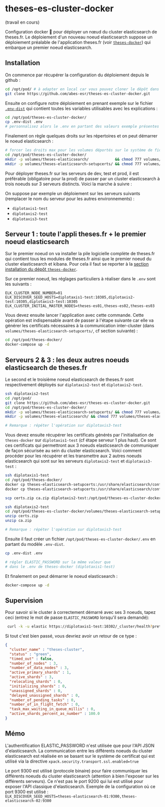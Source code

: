 # theses-es-cluster-docker

(travail en cours)

Configuration docker 🐳 pour déployer un nœud du cluster elasticsearch de theses.fr. Le déploiement d'un nouveau noeud elasticsearch suppose un déploiement préalable de l'application theses.fr (voir [``theses-docker``](https://github.com/abes-esr/theses-docker)) qui embarque un premier noeud elasticsearch.

## Installation

On commence par récupérer la configuration du déploiement depuis le github :
```bash
cd /opt/pod/ # à adapter en local car vous pouvez cloner le dépôt dans votre homedir
git clone https://github.com/abes-esr/theses-es-cluster-docker.git
```

Ensuite on configure notre déploiement en prenant exemple sur le fichier [``.env-dist``](./.env-dist) qui contient toutes les variables utilisables avec les explications :
```bash
cd /opt/pod/theses-es-cluster-docker/
cp .env-dist .env
# personnalisez alors le .env en partant des valeurs exemple présentes dans le .env-dist
```

Finalement on règle quelques droits sur les répertoires et on peut démarrer le noeud elasticsearch :
```bash
# forcer les droits max pour les volumes déportés sur le système de fichier local
cd /opt/pod/theses-es-cluster-docker/
mkdir -p volumes/theses-elasticsearch/            && chmod 777 volumes/theses-elasticsearch/
mkdir -p volumes/theses-elasticsearch-setupcerts/ && chmod 777 volumes/theses-elasticsearch-setupcerts/
```

Pour déployer theses.fr sur les serveurs de dev, test et prod, il est préférable (obligatoire pour la prod) de passer par un cluster elasticsearch à trois noeuds sur 3 serveurs distincts. Voici la marche à suivre :

On suppose par exemple un déploiement sur les serveurs suivants (remplacer le nom du serveur pour les autres environnements) :
- ``diplotaxis1-test``
- ``diplotaxis2-test``
- ``diplotaxis3-test``

## Serveur 1 : toute l'appli theses.fr + le premier noeud elasticsearch

Sur le premier noeud on va installer la pile logicielle complète de theses.fr qui contient tous les modules de theses.fr ainsi que le premier noeud du cluster elasticsearch et kibana. Pour cela il faut se reporter à la [section installation du dépôt ``theses-docker``](README.md#installation).

Sur ce premier noeud, les réglages particuliers à réaliser dans le ``.env`` sont les suivants :
```env
ELK_CLUSTER_NODE_NUMBER=01
ELK_DISCOVER_SEED_HOSTS=diplotaxis1-test:10305,diplotaxis2-test:10305,diplotaxis3-test:10305
ELK_CLUSTER_INITIAL_MASTER_NODES=theses-es01,theses-es02,theses-es03
```

Vous devez ensuite lancer l'application avec cette commande. Cette opération est indispensable avant de passer à l'étape suivante car elle va générer les certificats nécessaires à la communication inter-cluster (dans ``volumes/theses-elasticsearch-setupcerts/``, cf section suivante) :
```bash
cd /opt/pod/theses-docker/
docker-compose up -d
```

## Serveurs 2 & 3 : les deux autres noeuds elasticsearch de theses.fr

Le second et le troisième noeud elasticsearch de theses.fr sont respectivement déployés sur ``diplotaxis2-test`` et ``diplotaxis2-test``.

```bash
ssh diplotaxis2-test
cd /opt/pod/
git clone https://github.com/abes-esr/theses-es-cluster-docker.git
cd /opt/pod/theses-es-cluster-docker/
mkdir -p volumes/theses-elasticsearch-setupcerts/ && chmod 777 volumes/theses-elasticsearch-setupcerts/
mkdir -p volumes/theses-elasticsearch/ && chmod 777 volumes/theses-elasticsearch/

# Remarque : répéter l'opération sur diplotaxis3-test
```

Vous devez ensuite récupérer les certificats générés par l'initialisation de ``theses-docker`` sur ``diplotaxis1-test`` (cf étape serveur 1 plus haut). Ce sont ces certificats qui permettront aux 3 noeuds elasticsearch de communiquer de façon sécurisée au sein du cluster elasticsearch. Voici comment procéder pour les récupérer et les transmettre aux 2 autres noeuds elasticsearch qui sont sur les serveurs ``diplotaxis2-test`` et ``diplotaxis3-test`` :
```bash
ssh diplotaxis1-test
cd /opt/pod/theses-docker/
docker cp theses-elasticsearch-setupcerts:/usr/share/elasticsearch/config/certs/ca.zip .
docker cp theses-elasticsearch-setupcerts:/usr/share/elasticsearch/config/certs/certs.zip .

scp certs.zip ca.zip diplotaxis2-test:/opt/pod/theses-es-cluster-docker/volumes/theses-elasticsearch-setupcerts/

ssh diplotaxis2-test
cd /opt/pod/theses-es-cluster-docker/volumes/theses-elasticsearch-setupcerts/
unzip certs.zip
unzip ca.zip

# Remarque : répéter l'opération sur diplotaxis3-test
```

Ensuite il faut créer un fichier ``/opt/pod/theses-es-cluster-docker/.env`` en partant du modèle ``.env-dist``.
```bash
cp .env-dist .env

# régler ELASTIC_PASSWORD sur la même valeur que
# dans le .env de theses-docker (diplotaxis1-test)
```

Et finalement on peut démarrer le noeud elasticsearch :
```bash
docker-compose up -d
```

## Supervision

Pour savoir si le cluster à correctement démarré avec ses 3 noeuds, tapez ceci (entrez le mot de passe ``ELASTIC_PASSWORD`` lorsqu'il sera demandé):
```bash
 curl -k -u elastic https://diplotaxis1-test:10302/_cluster/health?pretty
```

Si tout c'est bien passé, vous devriez avoir un retour de ce type :
```json
{
  "cluster_name" : "theses-cluster",
  "status" : "green",
  "timed_out" : false,
  "number_of_nodes" : 3,
  "number_of_data_nodes" : 3,
  "active_primary_shards" : 1,
  "active_shards" : 3,
  "relocating_shards" : 0,
  "initializing_shards" : 0,
  "unassigned_shards" : 0,
  "delayed_unassigned_shards" : 0,
  "number_of_pending_tasks" : 0,
  "number_of_in_flight_fetch" : 0,
  "task_max_waiting_in_queue_millis" : 0,
  "active_shards_percent_as_number" : 100.0
}
```

## Mémo

L'authentification ELASTIC_PASSWORD n'est utilisée que pour l'API JSON d'elasticsearch. La communication entre les différents noeuds du cluster elasticsearch est réalisée en se basant sur le système de certificat qui est utilisé via la directive ``xpack.security.transport.ssl.enabled=true``

Le port 9300 est utilisé (protocole binaire) pour faire communiquer les différents noeuds du cluster elasticsearch (attention à bien l'exposer sur les différents serveurs). Ce n'est pas le port 9200 qui lui est utilisé pour exposer l'API classique d'elasticsearch. Exemple de la configuration où ce port 9300 est utilisé :  
``ELK_DISCOVER_SEED_HOSTS=theses-elasticsearch-01:9300,theses-elasticsearch-02:9300``
